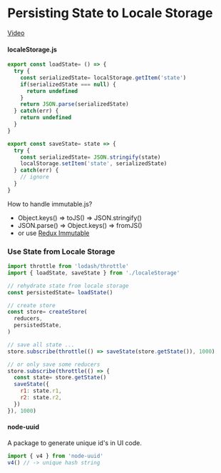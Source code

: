 # Persisting State to Locale Storage
[Video](https://egghead.io/lessons/javascript-redux-persisting-the-state-to-the-local-storage)

#### localeStorage.js
```js
export const loadState= () => {
  try {
    const serializedState= localStorage.getItem('state')
    if(serializedState === null) {
      return undefined
    }
    return JSON.parse(serializedState)
  } catch(err) {
    return undefined
  }
}

export const saveState= state => {
  try {
    const serializedState= JSON.stringify(state)
    localStorage.setItem('state', serializedState)
  } catch(err) {
    // ignore
  }
}
```
How to handle immutable.js?
- Object.keys() => toJS() => JSON.stringify()
- JSON.parse() => Object.keys() => fromJS()
- or use [Redux Immutable](https://github.com/gajus/redux-immutable)

### Use State from Locale Storage
```js
import throttle from 'lodash/throttle'
import { loadState, saveState } from './localeStorage'

// rehydrate state from locale storage
const persistedState= loadState()

// create store
const store= createStore(
  reducers,
  persistedState,
)

// save all state ...
store.subscribe(throttle(() => saveState(store.getState()), 1000)

// or only save some reducers
store.subscribe(throttle(() => {
  const state= store.getState()
  saveState({
    r1: state.r1,
    r2: state.r2,
  })
}), 1000)
```

#### node-uuid
A package to generate unique id's in UI code.
```js
import { v4 } from 'node-uuid'
v4() // -> unique hash string
```
